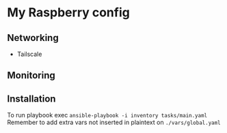 # My Raspberry config

## Networking

- Tailscale

## Monitoring

## Installation

To run playbook exec
`ansible-playbook -i inventory tasks/main.yaml`
Remember to add extra vars not inserted in plaintext on `./vars/global.yaml`
